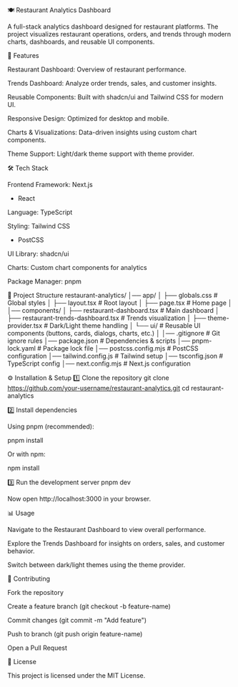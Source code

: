 🍽️ Restaurant Analytics Dashboard

A full-stack analytics dashboard designed for restaurant platforms. The project visualizes restaurant operations, orders, and trends through modern charts, dashboards, and reusable UI components.

🚀 Features

Restaurant Dashboard: Overview of restaurant performance.

Trends Dashboard: Analyze order trends, sales, and customer insights.

Reusable Components: Built with shadcn/ui and Tailwind CSS for modern UI.

Responsive Design: Optimized for desktop and mobile.

Charts & Visualizations: Data-driven insights using custom chart components.

Theme Support: Light/dark theme support with theme provider.

🛠️ Tech Stack

Frontend Framework: Next.js
 + React

Language: TypeScript

Styling: Tailwind CSS
 + PostCSS

UI Library: shadcn/ui

Charts: Custom chart components for analytics

Package Manager: pnpm

📂 Project Structure
restaurant-analytics/
│── app/
│   ├── globals.css              # Global styles
│   ├── layout.tsx               # Root layout
│   ├── page.tsx                 # Home page
│
│── components/
│   ├── restaurant-dashboard.tsx # Main dashboard
│   ├── restaurant-trends-dashboard.tsx # Trends visualization
│   ├── theme-provider.tsx       # Dark/Light theme handling
│   └── ui/                      # Reusable UI components (buttons, cards, dialogs, charts, etc.)
│
│── .gitignore                   # Git ignore rules
│── package.json                 # Dependencies & scripts
│── pnpm-lock.yaml               # Package lock file
│── postcss.config.mjs           # PostCSS configuration
│── tailwind.config.js           # Tailwind setup
│── tsconfig.json                # TypeScript config
│── next.config.mjs              # Next.js configuration

⚙️ Installation & Setup
1️⃣ Clone the repository
git clone https://github.com/your-username/restaurant-analytics.git
cd restaurant-analytics

2️⃣ Install dependencies

Using pnpm (recommended):

pnpm install


Or with npm:

npm install

3️⃣ Run the development server
pnpm dev


Now open http://localhost:3000
 in your browser.

📊 Usage

Navigate to the Restaurant Dashboard to view overall performance.

Explore the Trends Dashboard for insights on orders, sales, and customer behavior.

Switch between dark/light themes using the theme provider.

🤝 Contributing

Fork the repository

Create a feature branch (git checkout -b feature-name)

Commit changes (git commit -m "Add feature")

Push to branch (git push origin feature-name)

Open a Pull Request

📜 License

This project is licensed under the MIT License.

